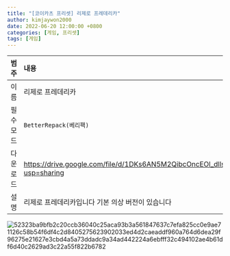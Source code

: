 ```yaml
---
title: "[코이카츠 프리셋] 리제로 프레데리카"
author: kimjaywon2000
date: 2022-06-20 12:00:00 +0800
categories: [게임, 프리셋]
tags: [게임]
---
```


| 범주             | 내용            |
|:----------------|:---------------|
| 이름             | 리제로 프레데리카 |
| 필수 모드         | `BetterRepack(베리팩)`       |
| 다운로드          | <https://drive.google.com/file/d/1DKs6AN5M2QibcOncEOl_dlls81cSjVZH/view?usp=sharing> |
| 설명             | 리제로 프레데리카입니다 기본 의상 버전이 있습니다  |

![52323ba9bfb2c20ccb36040c25aca93b3a561847637c7efa825cc0e9ae71126c58b54f6df4c2d8405275623902033ed4d2caeaddf960a764d6dea29f96275e21627e3cbd4a5a73ddadc9a34ad442224a6ebfff32c494102ae4b61df6d40c2629ad3c22a55f822b6782](https://user-images.githubusercontent.com/76558033/174844176-2d1b18c5-2a1e-4c9c-97cb-5b078c3e1833.jpg)
